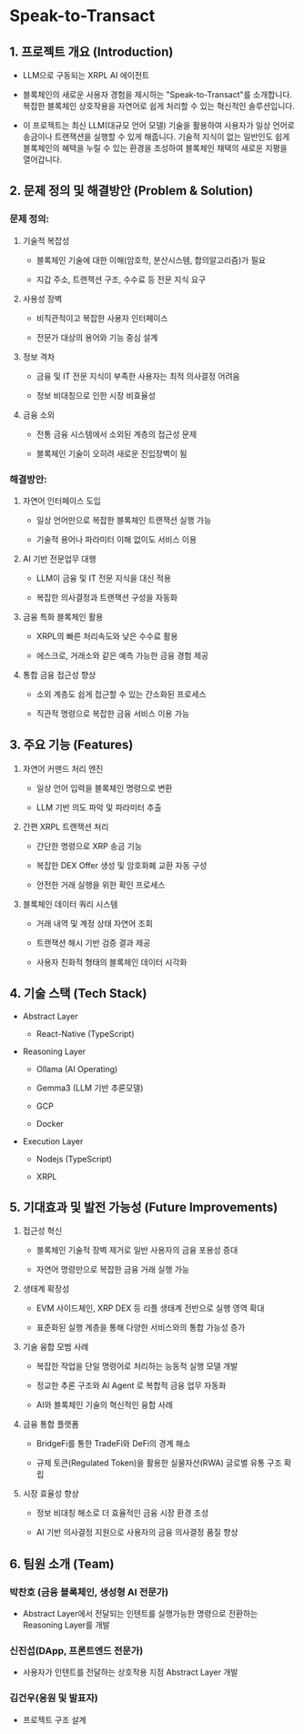 # Speak-to-Transact

## 1. 프로젝트 개요 (Introduction)
- LLM으로 구동되는 XRPL AI 에이전트

- 블록체인의 새로운 사용자 경험을 제시하는 "Speak-to-Transact"를 소개합니다. 복잡한 블록체인 상호작용을 자연어로 쉽게 처리할 수 있는 혁신적인 솔루션입니다.

- 이 프로젝트는 최신 LLM(대규모 언어 모델) 기술을 활용하여 사용자가 일상 언어로 송금이나 트랜잭션을 실행할 수 있게 해줍니다. 기술적 지식이 없는 일반인도 쉽게 블록체인의 혜택을 누릴 수 있는 환경을 조성하여 블록체인 채택의 새로운 지평을 열어갑니다.

## 2. 문제 정의 및 해결방안 (Problem & Solution)
### 문제 정의:

1. 기술적 복잡성

    - 블록체인 기술에 대한 이해(암호학, 분산시스템, 합의알고리즘)가 필요

    - 지갑 주소, 트랜잭션 구조, 수수료 등 전문 지식 요구

2. 사용성 장벽

    - 비직관적이고 복잡한 사용자 인터페이스

    - 전문가 대상의 용어와 기능 중심 설계

3. 정보 격차

    - 금융 및 IT 전문 지식이 부족한 사용자는 최적 의사결정 어려움

    - 정보 비대칭으로 인한 시장 비효율성

4. 금융 소외

    - 전통 금융 시스템에서 소외된 계층의 접근성 문제

    - 블록체인 기술이 오히려 새로운 진입장벽이 됨

### 해결방안:

1. 자연어 인터페이스 도입

    - 일상 언어만으로 복잡한 블록체인 트랜잭션 실행 가능

    - 기술적 용어나 파라미터 이해 없이도 서비스 이용

2. AI 기반 전문업무 대행

    - LLM이 금융 및 IT 전문 지식을 대신 적용

    - 복잡한 의사결정과 트랜잭션 구성을 자동화

3. 금융 특화 블록체인 활용

    - XRPL의 빠른 처리속도와 낮은 수수료 활용

    - 에스크로, 거래소와 같은 예측 가능한 금융 경험 제공

4. 통합 금융 접근성 향상

    - 소외 계층도 쉽게 접근할 수 있는 간소화된 프로세스

    - 직관적 명령으로 복잡한 금융 서비스 이용 가능

## 3. 주요 기능 (Features)
1. 자연어 커맨드 처리 엔진

    - 일상 언어 입력을 블록체인 명령으로 변환

    - LLM 기반 의도 파악 및 파라미터 추출

2. 간편 XRPL 트랜잭션 처리

    - 간단한 명령으로 XRP 송금 기능

    - 복잡한 DEX Offer 생성 및 암호화폐 교환 자동 구성

    - 안전한 거래 실행을 위한 확인 프로세스

3. 블록체인 데이터 쿼리 시스템

    - 거래 내역 및 계정 상태 자연어 조회

    - 트랜잭션 해시 기반 검증 결과 제공

    - 사용자 친화적 형태의 블록체인 데이터 시각화

## 4. 기술 스택 (Tech Stack)
- Abstract Layer

    - React-Native (TypeScript)

- Reasoning Layer

    - Ollama (AI Operating)

    - Gemma3 (LLM 기반 추론모델)

    - GCP

    - Docker

- Execution Layer

    - Nodejs (TypeScript)

    - XRPL

## 5. 기대효과 및 발전 가능성 (Future Improvements)
1. 접근성 혁신

    - 블록체인 기술적 장벽 제거로 일반 사용자의 금융 포용성 증대

    - 자연어 명령만으로 복잡한 금융 거래 실행 가능

2. 생태계 확장성

    - EVM 사이드체인, XRP DEX 등 리플 생태계 전반으로 실행 영역 확대

    - 표준화된 실행 계층을 통해 다양한 서비스와의 통합 가능성 증가

3. 기술 융합 모범 사례

    - 복잡한 작업을 단일 명령어로 처리하는 능동적 실행 모델 개발

    - 정교한 추론 구조와 AI Agent 로 복합적 금융 업무 자동화

    - AI와 블록체인 기술의 혁신적인 융합 사례

4. 금융 통합 플랫폼

    - BridgeFi를 통한 TradeFi와 DeFi의 경계 해소

    - 규제 토큰(Regulated Token)을 활용한 실물자산(RWA) 글로벌 유통 구조 확립

5. 시장 효율성 향상

    - 정보 비대칭 해소로 더 효율적인 금융 시장 환경 조성

    - AI 기반 의사결정 지원으로 사용자의 금융 의사결정 품질 향상

## 6. 팀원 소개 (Team)
### 박찬호 (금융 블록체인, 생성형 AI 전문가)

- Abstract Layer에서 전달되는 인텐트를 실행가능한 명령으로 전환하는 Reasoning Layer를 개발

### 신진섭(DApp, 프론트엔드 전문가)

- 사용자가 인텐트를 전달하는 상호작용 지점 Abstract Layer 개발

### 김건우(응원 및 발표자)

- 프로젝트 구조 설계